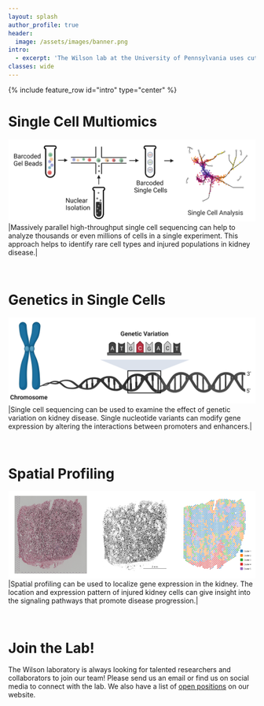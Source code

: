 ```yaml
---
layout: splash
author_profile: true
header:
  image: /assets/images/banner.png
intro: 
  - excerpt: 'The Wilson lab at the University of Pennsylvania uses cutting edge technologies like single cell sequencing and spatial profiling to develop new therapies for chronic kidney disease.'
classes: wide
---
```


{% include feature_row id="intro" type="center" %}
# Single Cell Multiomics
![single_cell_overview](assets/images/single_cell_overview.png)  
|Massively parallel high-throughput single cell sequencing can help to analyze thousands or even millions of cells in a single experiment. This approach helps to identify rare cell types and injured populations in kidney disease.|

<br/> 

# Genetics in Single Cells
![genetic_variation_overview](assets/images/genetic_variation_overview.png)  
|Single cell sequencing can be used to examine the effect of genetic variation on kidney disease. Single nucleotide variants can modify gene expression by altering the interactions between promoters and enhancers.|

<br/> 

# Spatial Profiling
![visium_clusters](assets/images/visium_clusters.png)  
|Spatial profiling can be used to localize gene expression in the kidney. The location and expression pattern of injured kidney cells can give insight into the signaling pathways that promote disease progression.|

<br/> 

# Join the Lab!
The Wilson laboratory is always looking for talented researchers and collaborators to join our team! Please send us an email or find us on social media to connect with the lab. We also have a list of [open positions](/_pages/positions.md) on our website.

